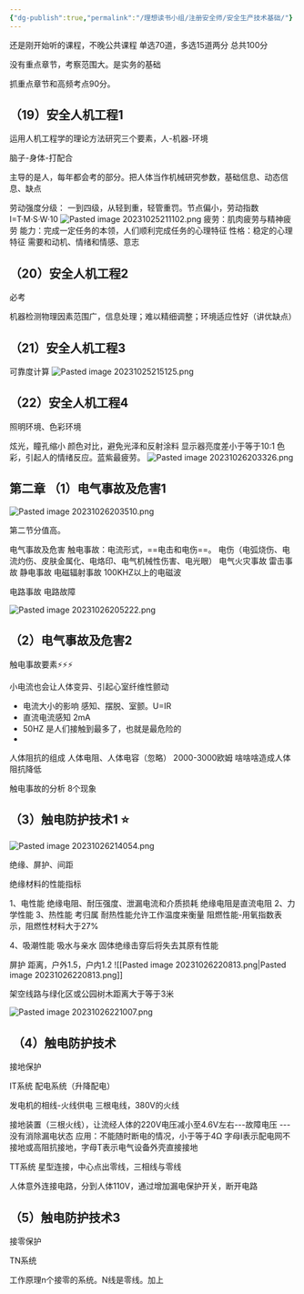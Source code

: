 ```yaml
---
{"dg-publish":true,"permalink":"/理想读书小组/注册安全师/安全生产技术基础/"}
---
```


还是刚开始听的课程，不晚公共课程 单选70道，多选15道两分 总共100分

没有重点章节，考察范围大。是实务的基础

抓重点章节和高频考点90分。


## （19）安全人机工程1

运用人机工程学的理论方法研究三个要素，人-机器-环境

脑子-身体-打配合

主导的是人，每年都会考的部分。把人体当作机械研究参数，基础信息、动态信息、缺点

劳动强度分级：
一到四级，从轻到重，轻管重罚。节点偏小，劳动指数I=T·M·S·W·10
![Pasted image 20231025211102.png](/img/user/%E7%90%86%E6%83%B3%E8%AF%BB%E4%B9%A6%E5%B0%8F%E7%BB%84/%E5%85%AC%E4%BC%97%E5%8F%B7%E6%96%87%E7%AB%A0/Pasted%20image%2020231025211102.png)
疲劳：肌肉疲劳与精神疲劳
能力：完成一定任务的本领，人们顺利完成任务的心理特征
性格：稳定的心理特征
需要和动机、情绪和情感、意志

## （20）安全人机工程2

必考

机器检测物理因素范围广，信息处理；难以精细调整；环境适应性好（讲优缺点）
## （21）安全人机工程3

可靠度计算
![Pasted image 20231025215125.png](/img/user/%E7%90%86%E6%83%B3%E8%AF%BB%E4%B9%A6%E5%B0%8F%E7%BB%84/%E5%85%AC%E4%BC%97%E5%8F%B7%E6%96%87%E7%AB%A0/Pasted%20image%2020231025215125.png)
## （22）安全人机工程4

照明环境、色彩环境

炫光，瞳孔缩小
颜色对比，避免光泽和反射涂料
显示器亮度差小于等于10:1
色彩，引起人的情绪反应。蓝紫最疲劳。
![Pasted image 20231026203326.png](/img/user/%E7%90%86%E6%83%B3%E8%AF%BB%E4%B9%A6%E5%B0%8F%E7%BB%84/%E5%85%AC%E4%BC%97%E5%8F%B7%E6%96%87%E7%AB%A0/Pasted%20image%2020231026203326.png)

## 第二章 （1）电气事故及危害1

![Pasted image 20231026203510.png](/img/user/%E7%90%86%E6%83%B3%E8%AF%BB%E4%B9%A6%E5%B0%8F%E7%BB%84/%E5%85%AC%E4%BC%97%E5%8F%B7%E6%96%87%E7%AB%A0/Pasted%20image%2020231026203510.png)

第二节分值高。

电气事故及危害
触电事故：电流形式，==电击和电伤==。 电伤（电弧烧伤、电流灼伤、皮肤金属化、电烙印、电气机械性伤害、电光眼）
电气火灾事故
雷击事故
静电事故
电磁辐射事故 100KHZ以上的电磁波

电路事故 电路故障

![Pasted image 20231026205222.png](/img/user/%E7%90%86%E6%83%B3%E8%AF%BB%E4%B9%A6%E5%B0%8F%E7%BB%84/%E5%85%AC%E4%BC%97%E5%8F%B7%E6%96%87%E7%AB%A0/Pasted%20image%2020231026205222.png)

## （2）电气事故及危害2

触电事故要素⚡️⚡️⚡️

小电流也会让人体变异、引起心室纤维性颤动
- 电流大小的影响 感知、摆脱、室颤。U=IR
- 直流电流感知 2mA
- 50HZ 是人们接触到最多了，也就是最危险的
- 
人体阻抗的组成
人体电阻、人体电容（忽略）
2000-3000欧姆
啥啥啥造成人体阻抗降低

触电事故的分析 8个现象

## （3）触电防护技术1    ⭐️

![Pasted image 20231026214054.png](/img/user/%E7%90%86%E6%83%B3%E8%AF%BB%E4%B9%A6%E5%B0%8F%E7%BB%84/%E5%85%AC%E4%BC%97%E5%8F%B7%E6%96%87%E7%AB%A0/Pasted%20image%2020231026214054.png)


绝缘、屏护、间距

绝缘材料的性能指标

1、电性能 绝缘电阻、耐压强度、泄漏电流和介质损耗
绝缘电阻是直流电阻
2、力学性能
3、热性能 考归属 耐热性能允许工作温度来衡量 
阻燃性能-用氧指数表示，阻燃性材料大于27%

4、吸潮性能 吸水与亲水
固体绝缘击穿后将失去其原有性能

 屏护
 距离，户外1.5，户内1.2
![[Pasted image 20231026220813.png\|Pasted image 20231026220813.png]]

架空线路与绿化区或公园树木距离大于等于3米

![Pasted image 20231026221007.png](/img/user/%E7%90%86%E6%83%B3%E8%AF%BB%E4%B9%A6%E5%B0%8F%E7%BB%84/%E5%85%AC%E4%BC%97%E5%8F%B7%E6%96%87%E7%AB%A0/Pasted%20image%2020231026221007.png)

##  （4）触电防护技术

接地保护

IT系统 配电系统（升降配电）

发电机的相线-火线供电 三根电线，380V的火线

接地装置（三根火线），让流经人体的220V电压减小至4.6V左右---故障电压
 ---没有消除漏电状态
应用：不能随时断电的情况，小于等于4Ω
字母I表示配电网不接地或高阻抗接地，字母T表示电气设备外壳直接接地

TT系统 星型连接，中心点出零线，三相线与零线

人体意外连接电路，分到人体110V，通过增加漏电保护开关，断开电路

## （5）触电防护技术3

 接零保护

TN系统

工作原理n个接零的系统。N线是零线。加上

